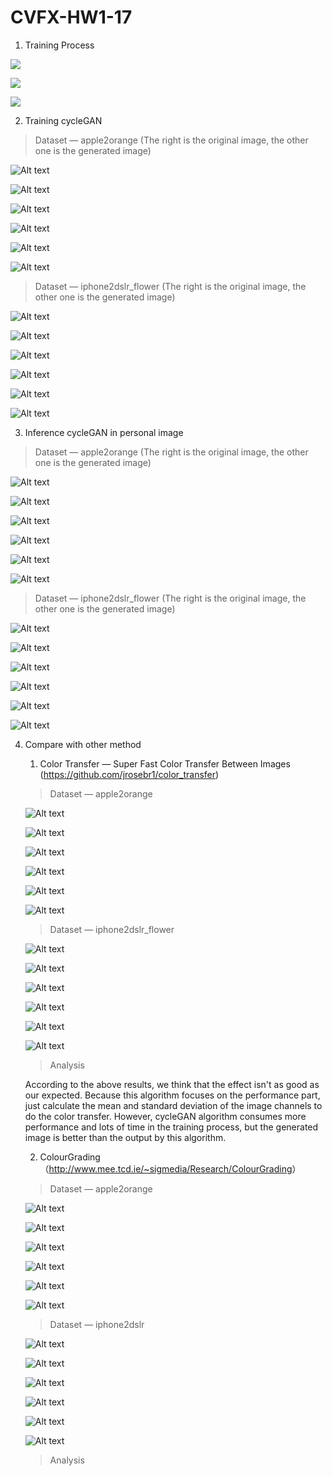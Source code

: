 # CVFX-HW1-17

1. Training Process 

![](./TrainingProcess/0001.png)

![](./TrainingProcess/0002.png)

![](./TrainingProcess/0003.png)

2. Training cycleGAN

> Dataset — apple2orange (The right is the original image, the other one is the generated image)

![Alt text](./apple2orange/official_A/0001.png "apple2orange")

![Alt text](./apple2orange/official_A/0003.png "apple2orange")

![Alt text](./apple2orange/official_A/0006.png "apple2orange")

![Alt text](./apple2orange/official_B/0001.png "orange2apple")

![Alt text](./apple2orange/official_B/0003.png "orange2apple")

![Alt text](./apple2orange/official_B/0006.png "orange2apple")

> Dataset — iphone2dslr_flower (The right is the original image, the other one is the generated image)

![Alt text](./iphone2dslr_flower/official_A/0012.png "iphone2dslr")

![Alt text](./iphone2dslr_flower/official_A/0013.png "iphone2dslr")

![Alt text](./iphone2dslr_flower/official_A/0014.png "iphone2dslr")

![Alt text](./iphone2dslr_flower/official_B/0012.png "dslr2iphone")

![Alt text](./iphone2dslr_flower/official_B/0013.png "dslr2iphone")

![Alt text](./iphone2dslr_flower/official_B/0014.png "dslr2iphone")

3. Inference cycleGAN in personal image

> Dataset — apple2orange (The right is the original image, the other one is the generated image)

![Alt text](./apple2orange/A/0001.png "apple2orange")

![Alt text](./apple2orange/A/0003.png "apple2orange")

![Alt text](./apple2orange/A/0006.png "apple2orange")

![Alt text](./apple2orange/B/0001.png "orange2apple")

![Alt text](./apple2orange/B/0003.png "orange2apple")

![Alt text](./apple2orange/B/0006.png "orange2apple")

> Dataset — iphone2dslr_flower (The right is the original image, the other one is the generated image)

![Alt text](./iphone2dslr_flower/A/0004.png "iphone2dslr")

![Alt text](./iphone2dslr_flower/A/0002.png "iphone2dslr")

![Alt text](./iphone2dslr_flower/A/0003.png "iphone2dslr")

![Alt text](./iphone2dslr_flower/B/0001.png "dslr2iphone")

![Alt text](./iphone2dslr_flower/B/0002.png "dslr2iphone")

![Alt text](./iphone2dslr_flower/B/0003.png "dslr2iphone")



4. Compare with other method
   1. Color Transfer — Super Fast Color Transfer Between Images (https://github.com/jrosebr1/color_transfer)

   > Dataset — apple2orange

   ![Alt text](./SuperFastColorTransfer/apple2orange1.PNG "apple2orange")

   ![Alt text](./SuperFastColorTransfer/apple2orange2.PNG "apple2orange")

   ![Alt text](./SuperFastColorTransfer/apple2orange3.PNG "apple2orange")

   ![Alt text](./SuperFastColorTransfer/orange2apple1.PNG "orange2apple")

   ![Alt text](./SuperFastColorTransfer/orange2apple2.PNG "orange2apple")

   ![Alt text](./SuperFastColorTransfer/orange2apple3.PNG "orange2apple")

   > Dataset — iphone2dslr_flower

   ![Alt text](./SuperFastColorTransfer/iphone2dslr1.PNG "iphone2dslr")

   ![Alt text](./SuperFastColorTransfer/iphone2dslr2.PNG "iphone2dslr")

   ![Alt text](./SuperFastColorTransfer/iphone2dslr3.PNG "iphone2dslr")

   ![Alt text](./SuperFastColorTransfer/dslr2iphone1.PNG "dslr2iphone")

   ![Alt text](./SuperFastColorTransfer/dslr2iphone2.PNG "dslr2iphone")

   ![Alt text](./SuperFastColorTransfer/dslr2iphone3.PNG "dslr2iphone")

   > Analysis

   According to the above results, we think that the effect isn't as good as our expected. Because this algorithm focuses on the performance part, just calculate the mean and standard deviation of the image channels to do the color transfer. However, cycleGAN algorithm consumes more performance and lots of time in the training process, but the generated image is better than the output by this algorithm. 

   2. ColourGrading（<http://www.mee.tcd.ie/~sigmedia/Research/ColourGrading>）

   > Dataset — apple2orange

   ![Alt text](./ColourGrading/apple2orange3.PNG "apple2orange")

   ![Alt text](./ColourGrading/apple2orange2.PNG "apple2orange")

   ![Alt text](./ColourGrading/apple2orange1.PNG "apple2orange")

   ![Alt text](./ColourGrading/orange2apple2.PNG "orange2apple")

   ![Alt text](./ColourGrading/orange2apple3.PNG "orange2apple")

   ![Alt text](./ColourGrading/orange2apple1.PNG "orange2apple")

   > Dataset — iphone2dslr

   ![Alt text](./ColourGrading/iphone2dslr1.PNG "iphone2dslr")

   ![Alt text](./ColourGrading/iphone2dslr3.PNG "iphone2dslr")

   ![Alt text](./ColourGrading/iphone2dslr2.PNG "iphone2dslr")

   ![Alt text](./ColourGrading/dslr2iphone3.PNG "dslr2iphone")

   ![Alt text](./ColourGrading/dslr2iphone1.PNG "dslr2iphone")

   ![Alt text](./ColourGrading/dslr2iphone2.PNG "dslr2iphone")

   > Analysis

   